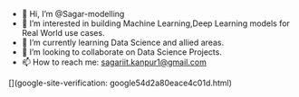 - 👋 Hi, I’m @Sagar-modelling
- 👀 I’m interested in building Machine Learning,Deep Learning models for Real World use cases.
- 🌱 I’m currently learning Data Science and allied areas.
- 💞️ I’m looking to collaborate on Data Science Projects.
- 📫 How to reach me: sagariit.kanpur1@gmail.com

[](google-site-verification: google54d2a80eace4c01d.html)
<!---
Sagar-modelling/Sagar-modelling is a ✨ special ✨ repository because its `README.md` (this file) appears on your GitHub profile.
You can click the Preview link to take a look at your changes.
--->
